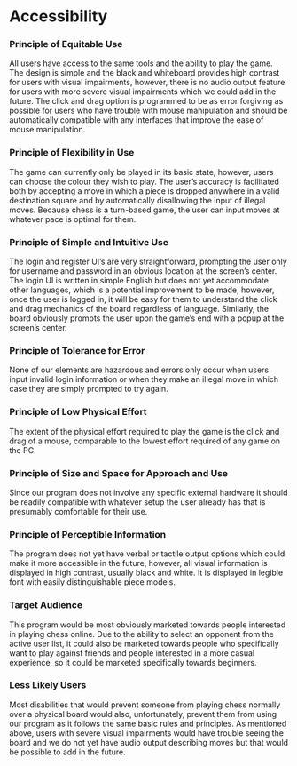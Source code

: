 # Accessibility
### Principle of Equitable Use
All users have access to the same tools and the ability to play the game. The design is simple and the black and whiteboard provides high contrast for users with visual impairments, however, there is no audio output feature for users with more severe visual impairments which we could add in the future. The click and drag option is programmed to be as error forgiving as possible for users who have trouble with mouse manipulation and should be automatically compatible with any interfaces that improve the ease of mouse manipulation.

### Principle of Flexibility in Use
The game can currently only be played in its basic state, however, users can choose the colour they wish to play. The user’s accuracy is facilitated both by accepting a move in which a piece is dropped anywhere in a valid destination square and by automatically disallowing the input of illegal moves. Because chess is a turn-based game, the user can input moves at whatever pace is optimal for them. 

### Principle of Simple and Intuitive Use
The login and register UI’s are very straightforward, prompting the user only for username and password in an obvious location at the screen’s center. The login UI is written in simple English but does not yet accommodate other languages, which is a potential improvement to be made, however, once the user is logged in, it will be easy for them to understand the click and drag mechanics of the board regardless of language. Similarly, the board obviously prompts the user upon the game’s end with a popup at the screen’s center. 

### Principle of Tolerance for Error
None of our elements are hazardous and errors only occur when users input invalid login information or when they make an illegal move in which case they are simply prompted to try again. 

### Principle of Low Physical Effort
The extent of the physical effort required to play the game is the click and drag of a mouse, comparable to the lowest effort required 
of any game on the PC.

### Principle of Size and Space for Approach and Use
Since our program does not involve any specific external hardware it should be readily compatible with whatever setup the user already has that is presumably comfortable for their use.  

### Principle of Perceptible Information
The program does not yet have verbal or tactile output options which could make it more accessible in the future, however, all visual information is displayed in high contrast, usually black and white. It is displayed in legible font with easily distinguishable piece models.   

### Target Audience 
This program would be most obviously marketed towards people interested in playing chess online. Due to the ability to select an opponent from the active user list, it could also be marketed towards people who specifically want to play against friends and people interested in a more casual experience, so it could be marketed specifically towards beginners. 

### Less Likely Users 
Most disabilities that would prevent someone from playing chess normally over a physical board would also, unfortunately, prevent them from using our program as it follows the same basic rules and principles. As mentioned above, users with severe visual impairments would have trouble seeing the board and we do not yet have audio output describing moves but that would be possible to add in the future.  
